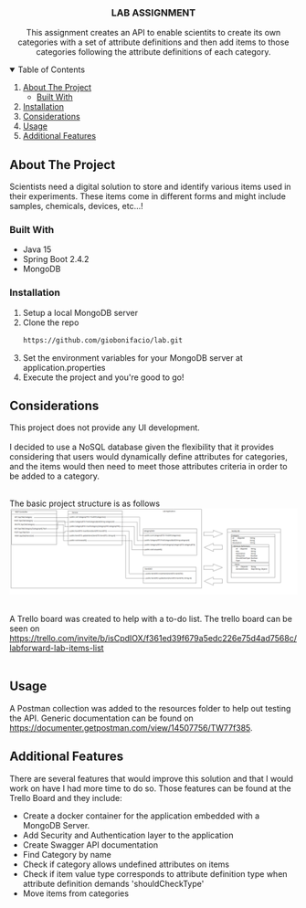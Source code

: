 <p align="center">

<h3 align="center">LAB ASSIGNMENT</h3>

  <p align="center">
This assignment creates an API to enable scientits to create its own categories with a set of attribute definitions and then add items to those categories following the attribute definitions of each category.
</p>
  

<!-- TABLE OF CONTENTS -->
<details open="open">
  <summary>Table of Contents</summary>
  <ol>
    <li>
      <a href="#about-the-project">About The Project</a>
      <ul>
        <li><a href="#built-with">Built With</a></li>
      </ul>
    </li>
    <li>
      <a href="#installation">Installation</a>
    </li>
    <li><a href="#considerations">Considerations</a></li>
    <li><a href="#usage">Usage</a></li>
    <li><a href="#Additional Features">Additional Features</a></li>
  </ol>
</details>



<!-- ABOUT THE PROJECT -->
## About The Project
Scientists need a digital solution to store and identify various items used in their experiments.
These items come in different forms and might include samples, chemicals, devices, etc...!
</br>

### Built With

* Java 15
* Spring Boot 2.4.2
* MongoDB 


### Installation

1. Setup a local MongoDB server
2. Clone the repo
   ```sh
   https://github.com/giobonifacio/lab.git
   ```
3. Set the environment variables for your MongoDB server at application.properties
4. Execute the project and you're good to go!   


<!-- Considerations -->
## Considerations
This project does not provide any UI development. </br></br>
I decided to use a NoSQL database given the flexibility that it provides 
considering that users would dynamically define attributes for categories, and the items would then need to meet those attributes criteria in order to be added to a category.
</br></br>

The basic project structure is as follows
![alt text](src/main/resources/Lab%20Application%20structure.png)
</br></br>

A Trello board was created to help with a to-do list. The trello board can be seen on https://trello.com/invite/b/isCpdIOX/f361ed39f679a5edc226e75d4ad7568c/labforward-lab-items-list </br></br>



<!-- Usage -->
## Usage
A Postman collection was added to the resources folder to help out testing the API. Generic documentation can be found on https://documenter.getpostman.com/view/14507756/TW77f385.



<!-- Additional Features -->
## Additional Features
There are several features that would improve this solution and that I would work on have I had more time to do so. Those features can be found at the Trello Board and they include:
* Create a docker container for the application embedded with a MongoDB Server.
* Add Security and Authentication layer to the application
* Create Swagger API documentation
* Find Category by name
* Check if category allows undefined attributes on items
* Check if item value type corresponds to attribute definition type when attribute definition demands 'shouldCheckType'
* Move items from categories